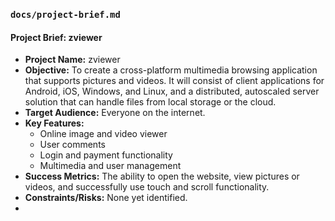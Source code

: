 ### `docs/project-brief.md`

#### Project Brief: zviewer

* **Project Name:** zviewer
* **Objective:** To create a cross-platform multimedia browsing application that supports pictures and videos. It will consist of client applications for Android, iOS, Windows, and Linux, and a distributed, autoscaled server solution that can handle files from local storage or the cloud.
* **Target Audience:** Everyone on the internet.
* **Key Features:**
    * Online image and video viewer
    * User comments
    * Login and payment functionality
    * Multimedia and user management
* **Success Metrics:** The ability to open the website, view pictures or videos, and successfully use touch and scroll functionality.
* **Constraints/Risks:** None yet identified.
* 